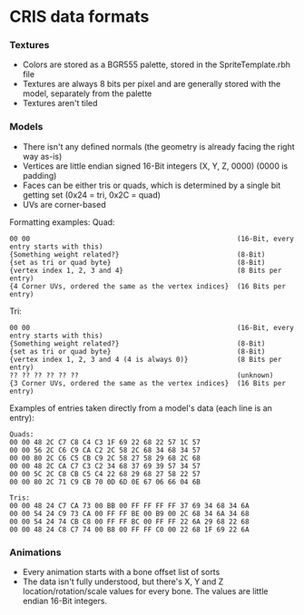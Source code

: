 # CRIS data formats

### Textures
- Colors are stored as a BGR555 palette, stored in the SpriteTemplate.rbh file
- Textures are always 8 bits per pixel and are generally stored with the model, separately from the palette
- Textures aren't tiled

### Models
- There isn't any defined normals (the geometry is already facing the right way as-is)
- Vertices are little endian signed 16-Bit integers (X, Y, Z, 0000) (0000 is padding)
- Faces can be either tris or quads, which is determined by a single bit getting set (0x24 = tri, 0x2C = quad)
- UVs are corner-based

Formatting examples:
Quad:
```
00 00                                                   (16-Bit, every entry starts with this)
{Something weight related?}                             (8-Bit)
{set as tri or quad byte}                               (8-Bit)
{vertex index 1, 2, 3 and 4}                            (8 Bits per entry)
{4 Corner UVs, ordered the same as the vertex indices}  (16 Bits per entry)
```

Tri:
```
00 00                                                   (16-Bit, every entry starts with this)
{Something weight related?}                             (8-Bit)
{set as tri or quad byte}                               (8-Bit)
{vertex index 1, 2, 3 and 4 (4 is always 0)}            (8 Bits per entry)
?? ?? ?? ?? ?? ??                                       (unknown)
{3 Corner UVs, ordered the same as the vertex indices}  (16 Bits per entry)
```

Examples of entries taken directly from a model's data (each line is an entry):

```
Quads:
00 00 48 2C C7 C8 C4 C3 1F 69 22 68 22 57 1C 57 
00 00 56 2C C6 C9 CA C2 2C 58 2C 68 34 68 34 57 
00 00 80 2C C6 C5 CB C9 2C 58 27 58 29 68 2C 68 
00 00 48 2C CA C7 C3 C2 34 68 37 69 39 57 34 57 
00 00 5C 2C C8 CB C5 C4 22 68 29 68 27 58 22 57 
00 00 80 2C 71 C9 CB 70 0D 6D 0E 67 06 66 04 6B 

Tris:
00 00 48 24 C7 CA 73 00 BB 00 FF FF FF FF 37 69 34 68 34 6A 
00 00 54 24 C9 73 CA 00 FF FF BE 00 B9 00 2C 68 34 6A 34 68 
00 00 54 24 74 CB C8 00 FF FF BC 00 FF FF 22 6A 29 68 22 68 
00 00 48 24 C8 C7 74 00 B8 00 FF FF C0 00 22 68 1F 69 22 6A
```

### Animations
- Every animation starts with a bone offset list of sorts
- The data isn't fully understood, but there's X, Y and Z location/rotation/scale values for every bone. The values are little endian 16-Bit integers.
